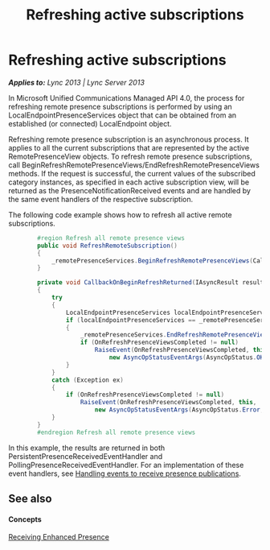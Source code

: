 ﻿---
title: Refreshing active subscriptions
TOCTitle: Refreshing active subscriptions
ms:assetid: 2e65a133-7865-49b3-ae73-5060daaa5c42
ms:mtpsurl: https://msdn.microsoft.com/en-us/library/Dn454629(v=office.15)
ms:contentKeyID: 57092873
ms.date: 07/24/2014
mtps_version: v=office.15
dev_langs:
- csharp
---

# Refreshing active subscriptions


_**Applies to:** Lync 2013 | Lync Server 2013_

In Microsoft Unified Communications Managed API 4.0, the process for refreshing remote presence subscriptions is performed by using an LocalEndpointPresenceServices object that can be obtained from an established (or connected) LocalEndpoint object.

Refreshing remote presence subscription is an asynchronous process. It applies to all the current subscriptions that are represented by the active RemotePresenceView objects. To refresh remote presence subscriptions, call BeginRefreshRemotePresenceViews/EndRefreshRemotePresenceViews methods. If the request is successful, the current values of the subscribed category instances, as specified in each active subscription view, will be returned as the PresenceNotificationReceived events and are handled by the same event handlers of the respective subscription.

The following code example shows how to refresh all active remote subscriptions.

``` csharp
        #region Refresh all remote presence views
        public void RefreshRemoteSubscription()
        {
            _remotePresenceServices.BeginRefreshRemotePresenceViews(CallbackOnBeginRefreshReturned, _remotePresenceServices);
        }

        private void CallbackOnBeginRefreshReturned(IAsyncResult result)
        {
            try
            {
                LocalEndpointPresenceServices localEndpointPresenceServices = result.AsyncState as LocalEndpointPresenceServices;
                if (localEndpointPresenceServices == _remotePresenceServices)
                {
                    _remotePresenceServices.EndRefreshRemotePresenceViews(result);
                    if (OnRefreshPresenceViewsCompleted != null)
                        RaiseEvent(OnRefreshPresenceViewsCompleted, this,
                            new AsyncOpStatusEventArgs(AsyncOpStatus.OK, null));
                }
            }
            catch (Exception ex)
            {
                if (OnRefreshPresenceViewsCompleted != null)
                    RaiseEvent(OnRefreshPresenceViewsCompleted, this, 
                        new AsyncOpStatusEventArgs(AsyncOpStatus.Error, ex));
            }
        }
        #endregion Refresh all remote presence views
```

In this example, the results are returned in both PersistentPresenceReceivedEventHandler and PollingPresenceReceivedEventHandler. For an implementation of these event handlers, see [Handling events to receive presence publications](handling-events-to-receive-presence-publications.md).

## See also

#### Concepts

[Receiving Enhanced Presence](receiving-enhanced-presence.md)

